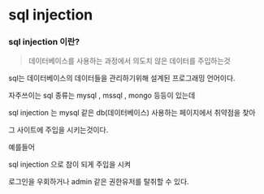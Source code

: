 # sql injection


### sql injection 이란?

> 데이터베이스를 사용하는 과정에서 의도치 않은 데이터를 주입하는것

sql는 데이터베이스의 데이터들을 관리하기위해 설계된 프로그래밍 언어이다.

자주쓰이는 sql 종류는
mysql , mssql , mongo 등등이 있는데

sql injection 는 mysql 같은 db(데이터베이스) 사용하는 페이지에서 취약점을 찾아

그 사이트에 주입을 시키는것이다.

예를들어 

sql injection 으로 참이 되게 주입을 시켜

로그인을 우회하거나 admin 같은 권한유저를 탈취할 수 있다.
